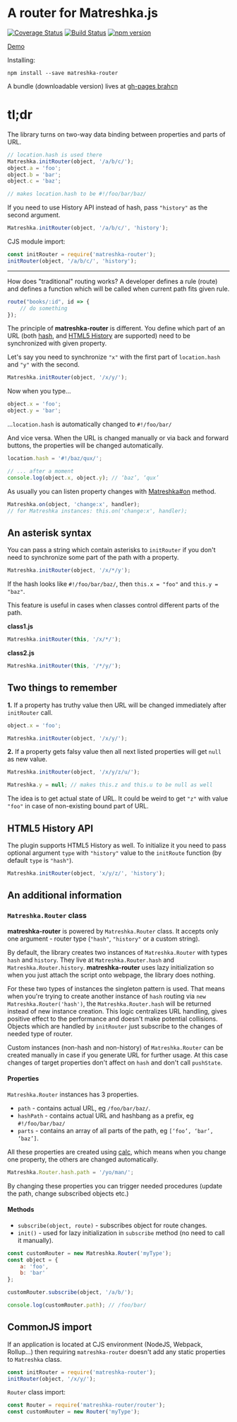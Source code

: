 A router for Matreshka.js
============

[![Coverage Status](https://coveralls.io/repos/github/matreshkajs/matreshka-router/badge.svg?branch=master)](https://coveralls.io/github/matreshkajs/matreshka-router?branch=master) [![Build Status](https://travis-ci.org/matreshkajs/matreshka-router.svg?branch=master)](https://travis-ci.org/matreshkajs/matreshka-router) [![npm version](https://badge.fury.io/js/matreshka-router.svg)](https://badge.fury.io/js/matreshka-router)

[Demo](http://output.jsbin.com/pigihe/10/#!/foo/bar/baz/)

Installing:
```
npm install --save matreshka-router
```

A bundle (downloadable version) lives at [gh-pages brahcn](https://github.com/matreshkajs/matreshka-router/tree/gh-pages)

# tl;dr

The library turns on two-way data binding between properties and parts of URL.

```js
// location.hash is used there
Matreshka.initRouter(object, '/a/b/c/');
object.a = 'foo';
object.b = 'bar';
object.c = 'baz';

// makes location.hash to be #!/foo/bar/baz/
```

If you need to use History API instead of hash, pass ``"history"`` as the second argument.

```js
Matreshka.initRouter(object, '/a/b/c/', 'history');
```

CJS module import:

```js
const initRouter = require('matreshka-router');
initRouter(object, '/a/b/c/', 'history');
```

--------


How does "traditional" routing works? A developer defines a rule (route) and defines a function which will be called when current path fits given rule.

```js
route("books/:id", id => {
	// do something
});
```

The principle of **matreshka-router** is different. You define which part of an URL (both [hash](https://developer.mozilla.org/ru/docs/Web/API/Window/location), and [HTML5 History](https://developer.mozilla.org/ru/docs/Web/API/History_API) are supported) need to be synchronized with given property.

Let's say you need to synchronize ``"x"`` with the first part of ``location.hash`` and ``"y"`` with the second.

```js
Matreshka.initRouter(object, '/x/y/');
```

Now when you type...

```js
object.x = 'foo';
object.y = 'bar';
```

...``location.hash`` is automatically changed to ``#!/foo/bar/``


And vice versa. When the URL is changed manually or via back and forward buttons, the properties will be changed automatically.

```js
location.hash = '#!/baz/qux/';

// ... after a moment
console.log(object.x, object.y); // ‘baz’, ‘qux’
```

As usually you can listen property changes with [Matreshka#on](http://matreshka.io/#!Matreshka-on) method.

```js
Matreshka.on(object, 'change:x', handler);
// for Matreshka instances: this.on('change:x', handler);
```

## An asterisk syntax

You can pass a string which contain asterisks to ``initRouter`` if you don't need to synchronize some part of the path with a property.

```js
Matreshka.initRouter(object, '/x/*/y');
```

If the hash looks like ``#!/foo/bar/baz/``, then ``this.x = "foo"`` and ``this.y = "baz"``.

This feature is useful in cases when classes control different parts of the path.


**class1.js**

```js
Matreshka.initRouter(this, '/x/*/');
```

**class2.js**

```js
Matreshka.initRouter(this, '/*/y/');
```

## Two things to remember

**1.** If a property has truthy value then URL will be changed immediately after ``initRouter`` call.


```js
object.x = 'foo';

Matreshka.initRouter(object, '/x/y/');
```

**2.** If a property gets falsy value then all next listed properties will get ``null`` as new value.

```js
Matreshka.initRouter(object, '/x/y/z/u/');

Matreshka.y = null; // makes this.z and this.u to be null as well
```

The idea is to get actual state of URL. It could be weird to get ``"z"`` with value ``"foo"`` in case of non-existing bound part of URL.

## HTML5 History API

The plugin supports  HTML5 History as well. To initialize it you need to pass optional argument ``type`` with ``"history"`` value to the ``initRoute`` function (by default ``type`` is ``"hash"``).

```js
Matreshka.initRouter(object, 'x/y/z/', 'history');
```

## An additional information

### ``Matreshka.Router`` class

**matreshka-router** is powered by  ``Matreshka.Router`` class. It accepts only one argument - router type (``"hash"``, ``"history"`` or a custom string).

By default, the library creates two instances of ``Matreshka.Router`` with types ``hash`` and ``history``. They live at ``Matreshka.Router.hash`` and ``Matreshka.Router.history``. **matreshka-router** uses lazy initialization so when you just attach the script onto webpage, the library does nothing.

For these two types of instances the singleton pattern is used. That means when you're trying to create another instance of ``hash`` routing via ``new Matreshka.Router('hash')``, the ``Matreshka.Router.hash`` will be returned instead of new instance creation. This logic centralizes URL handling, gives positive effect to the performance and doesn't make potential collisions. Objects which are handled by ``initRouter`` just subscribe to the changes of needed type of router.

Custom instances (non-hash and non-history) of ``Matreshka.Router`` can be created manually in case if you generate URL for further usage. At this case changes of target properties don't affect on ``hash`` and don't call ``pushState``.

#### Properties

``Matreshka.Router`` instances has 3 properties.

- ``path`` - contains actual URL, eg ``/foo/bar/baz/``.
- ``hashPath`` - contains actual URL and hashbang as a prefix, eg ``#!/foo/bar/baz/``
- ``parts`` - contains an array of all parts of the path, eg ``[‘foo’, ‘bar’, ‘baz’]``.

All these properties are created using [calc](https://matreshka.io/#!Matreshka-calc), which means when you change one property, the others are changed automatically.

```js
Matreshka.Router.hash.path = '/yo/man/';
```

By changing these properties you can trigger needed procedures (update the path, change subscribed objects etc.)

#### Methods

- ``subscribe(object, route)`` - subscribes object for route changes.
- ``init()`` - used for lazy initialization in  ``subscribe`` method (no need to call it manually).

```js
const customRouter = new Matreshka.Router('myType');
const object = {
	a: 'foo',
	b: 'bar'
};

customRouter.subscribe(object, '/a/b/');

console.log(customRouter.path); // /foo/bar/
```

## CommonJS import

If an application is located at CJS environment  (NodeJS, Webpack, Rollup...) then requiring ``matreshka-router`` doesn't add any static properties to ``Matreshka`` class.

```js
const initRouter = require('matreshka-router');
initRouter(object, '/x/y/');
```

``Router`` class import:

```js
const Router = require('matreshka-router/router');
const customRouter = new Router('myType');
```
